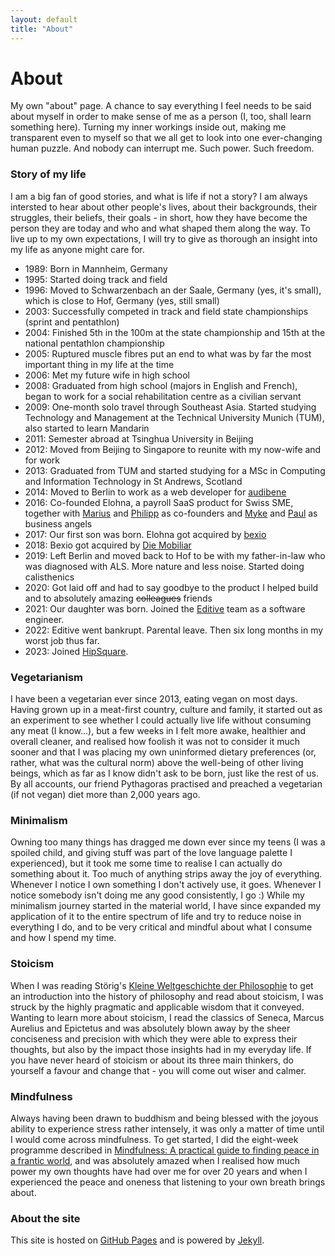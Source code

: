 ```yaml
---
layout: default
title: "About"
---
```


# About

My own "about" page. A chance to say everything I feel needs to be said about myself in order to make sense of me as a person (I, too, shall learn something here). Turning my inner workings inside out, making me transparent even to myself so that we all get to look into one ever-changing human puzzle. And nobody can interrupt me. Such power. Such freedom.

### Story of my life
I am a big fan of good stories, and what is life if not a story? I am always intersted to hear about other people's lives, about their backgrounds, their struggles, their beliefs, their goals - in short, how they have become the person they are today and who and what shaped them along the way. To live up to my own expectations, I will try to give as thorough an insight into my life as anyone might care for.

-   1989: Born in Mannheim, Germany
-   1995: Started doing track and field
-   1996: Moved to Schwarzenbach an der Saale, Germany (yes, it's small), which is close to Hof, Germany (yes, still small)
-   2003: Successfully competed in track and field state championships (sprint and pentathlon)
-   2004: Finished 5th in the 100m at the state championship and 15th at the national pentathlon championship
-   2005: Ruptured muscle fibres put an end to what was by far the most important thing in my life at the time
-   2006: Met my future wife in high school
-   2008: Graduated from high school (majors in English and French), began to work for a social rehabilitation centre as a civilian servant
-   2009: One-month solo travel through Southeast Asia. Started studying Technology and Management at the Technical University Munich (TUM), also started to learn Mandarin
-   2011: Semester abroad at Tsinghua University in Beijing
-   2012: Moved from Beijing to Singapore to reunite with my now-wife and for work
-   2013: Graduated from TUM and started studying for a MSc in Computing and Information Technology in St Andrews, Scotland
-   2014: Moved to Berlin to work as a web developer for [audibene](http://www.audibene.de)
-   2016: Co-founded Elohna, a payroll SaaS product for Swiss SME, together with [Marius](https://www.linkedin.com/in/mariuskreis) and [Philipp](http://poxar.net) as co-founders and [Myke](https://angel.co/p/ymyke) and [Paul](https://io.squeng.com/) as business angels
-   2017: Our first son was born. Elohna got acquired by [bexio](http://www.bexio.com)
-   2018: Bexio got acquired by [Die Mobiliar](http://www.mobiliar.ch)
-   2019: Left Berlin and moved back to Hof to be with my father-in-law who was diagnosed with ALS. More nature and less noise. Started doing calisthenics
-   2020: Got laid off and had to say goodbye to the product I helped build and to absolutely amazing ~~colleagues~~ friends
-   2021: Our daughter was born. Joined the [Editive](htts://editive.com) team as a software engineer.
-   2022: Editive went bankrupt. Parental leave. Then six long months in my worst job thus far.
-   2023: Joined [HipSquare](https://www.hipsquare.net/en).

### Vegetarianism

I have been a vegetarian ever since 2013, eating vegan on most days. Having grown up in a meat-first country, culture and family, it started out as an experiment to see whether I could actually live life without consuming any meat (I know...), but a few weeks in I felt more awake, healthier and overall cleaner, and realised how foolish it was not to consider it much sooner and that I was placing my own uninformed dietary preferences (or, rather, what was the cultural norm) above the well-being of other living beings, which as far as I know didn't ask to be born, just like the rest of us. By all accounts, our friend Pythagoras practised and preached a vegetarian (if not vegan) diet more than 2,000 years ago.

### Minimalism

Owning too many things has dragged me down ever since my teens (I was a spoiled child, and giving stuff was part of the love language palette I experienced), but it took me some time to realise I can actually do something about it. Too much of anything strips away the joy of everything. Whenever I notice I own something I don't actively use, it goes. Whenever I notice somebody isn't doing me any good consistently, I go :) While my minimalism journey started in the material world, I have since expanded my application of it to the entire spectrum of life and try to reduce noise in everything I do, and to be very critical and mindful about what I consume and how I spend my time.

### Stoicism

When I was reading Störig's [Kleine Weltgeschichte der Philosophie](https://www.fischerverlage.de/buch/hans-joachim-stoerig-kleine-weltgeschichte-der-philosophie-9783596144327) to get an introduction into the history of philosophy and read about stoicism, I was struck by the highly pragmatic and applicable wisdom that it conveyed. Wanting to learn more about stoicism, I read the classics of Seneca, Marcus Aurelius and Epictetus and was absolutely blown away by the sheer conciseness and precision with which they were able to express their thoughts, but also by the impact those insights had in my everyday life. If you have never heard of stoicism or about its three main thinkers, do yourself a favour and change that - you will come out wiser and calmer.

### Mindfulness

Always having been drawn to buddhism and being blessed with the joyous ability to experience stress rather intensely, it was only a matter of time until I would come across mindfulness. To get started, I did the eight-week programme described in [Mindfulness: A practical guide to finding peace in a frantic world](http://franticworld.com/free-meditations-from-mindfulness/), and was absolutely amazed when I realised how much power my own thoughts have had over me for over 20 years and when I experienced the peace and oneness that listening to your own breath brings about.

### About the site

This site is hosted on [GitHub Pages](https://pages.github.com) and is powered by [Jekyll](https://jekyllrb.com/).
